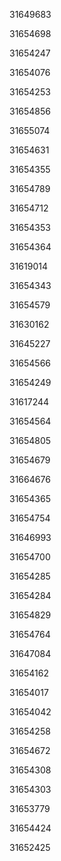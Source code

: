 31649683

31654698

31654247

31654076

31654253

31654856

31655074

31654631

31654355

31654789

31654712

31654353

31654364

31619014

31654343

31654579

31630162

31645227

31654566

31654249

31617244

31654564

31654805

31654679

31664676

31654365

31654754

31646993

31654700

31654285

31654284

31654829

31654764

31647084

31654162

31654017

31654042

31654258

31654672

31654308

31654303

31653779

31654424

31652425

